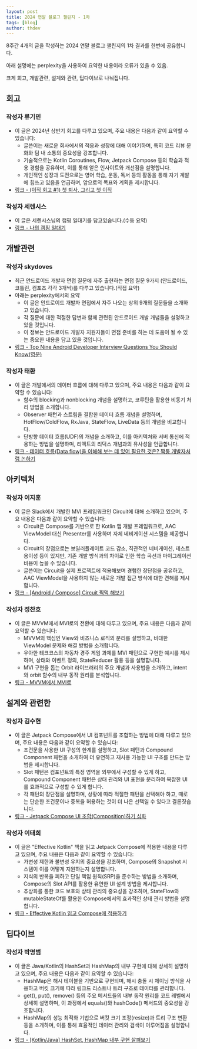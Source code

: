 ```yaml
---
layout: post
title: 2024 연말 블로그 챌린지 - 1차
tags: [blog]
author: thdev
---
```


8주간 4개의 글을 작성하는 2024 연말 블로그 챌린지의 1차 결과를 한번에 공유합니다.

아래 설명에는 perplexity을 사용하여 요약한 내용이라 오류가 있을 수 있음.

크게 회고, 개발관련, 설계와 관련, 딥다이브로 나눠집니다.

## 회고

### 작성자 류기민
- 이 글은 2024년 상반기 회고를 다루고 있으며, 주요 내용은 다음과 같이 요약할 수 있습니다:
  - 글쓴이는 새로운 회사에서의 적응과 성장에 대해 이야기하며, 특히 코드 리뷰 문화와 팀 내 소통의 중요성을 강조합니다.
  - 기술적으로는 Kotlin Coroutines, Flow, Jetpack Compose 등의 학습과 적용 경험을 공유하며, 이를 통해 얻은 인사이트와 개선점을 설명합니다.
  - 개인적인 성장과 도전으로는 영어 학습, 운동, 독서 등의 활동을 통해 자기 계발에 힘쓰고 있음을 언급하며, 앞으로의 목표와 계획을 제시합니다.
- [링크 - (이직 회고 #1) 첫 퇴사, 그리고 첫 이직](https://workspace.ryukim.in/2024-review-part-1)

### 작성자 세렌시스
- 이 글은 세렌시스님의 캠핑 일대기를 담고있습니다.(수동 요약)
- [링크 - 나의 캠핑 일대기](https://blog.naver.com/livingordie/223653822850)

## 개발관련

### 작성자 skydoves
- 최근 안드로이드 개발자 면접 질문에 자주 출현하는 면접 질문 9가지 (안드로이드, 코틀린, 컴포즈 각각 3개씩)를 다루고 있습니다.(직접 요약)
- 아래는 perplexity에서의 요약
  - 이 글은 안드로이드 개발자 면접에서 자주 나오는 상위 9개의 질문들을 소개하고 있습니다.
  - 각 질문에 대한 적절한 답변과 함께 관련된 안드로이드 개발 개념들을 설명하고 있을 것입니다.
  - 이 정보는 안드로이드 개발자 지원자들이 면접 준비를 하는 데 도움이 될 수 있는 중요한 내용을 담고 있을 것입니다.
- [링크 - Top Nine Android Developer Interview Questions You Should Know(영문)](https://medium.com/@skydoves/top-9-android-developer-interview-questions-you-should-know-05e8fe2acd2c)

### 작성자 태환
- 이 글은 개발에서의 데이터 흐름에 대해 다루고 있으며, 주요 내용은 다음과 같이 요약할 수 있습니다:
  - 함수의 blocking과 nonblocking 개념을 설명하고, 코루틴을 활용한 비동기 처리 방법을 소개합니다.
  - Observer 패턴과 스트림을 결합한 데이터 흐름 개념을 설명하며, HotFlow/ColdFlow, RxJava, StateFlow, LiveData 등의 개념을 비교합니다.
  - 단방향 데이터 흐름(UDF)의 개념을 소개하고, 이를 아키텍처와 서버 통신에 적용하는 방법을 설명하며, 리액트의 리덕스 개념과의 유사성을 언급합니다.
- [링크 - 데이터 흐름(Data flow)을 이해해 보는 데 있어 필요한 것은? 짝퉁 개발자처럼 논하기](https://thdev.tech/dataflow/2024/11/09/Data-flow/)

## 아키텍처

### 작성자 이지훈
- 이 글은 Slack에서 개발한 MVI 프레임워크인 Circuit에 대해 소개하고 있으며, 주요 내용은 다음과 같이 요약할 수 있습니다:
  - Circuit은 Compose를 기반으로 한 Kotlin 앱 개발 프레임워크로, AAC ViewModel 대신 Presenter를 사용하며 자체 네비게이션 시스템을 제공합니다.
  - Circuit의 장점으로는 보일러플레이트 코드 감소, 직관적인 네비게이션, 테스트 용이성 등이 있지만, 기존 개발 방식과의 차이로 인한 학습 곡선과 마이그레이션 비용이 높을 수 있습니다.
  - 글쓴이는 Circuit을 실제 프로젝트에 적용해보며 경험한 장단점을 공유하고, AAC ViewModel을 사용하지 않는 새로운 개발 접근 방식에 대한 견해를 제시합니다.
- [링크 - [Android / Compose] Circuit 찍먹 해보기](https://velog.io/@mraz3068/Circuit-Try-Out)

### 작성자 정찬호
- 이 글은 MVVM에서 MVI로의 전환에 대해 다루고 있으며, 주요 내용은 다음과 같이 요약할 수 있습니다:
  - MVVM의 핵심인 View와 비즈니스 로직의 분리를 설명하고, 비대한 ViewModel 문제와 해결 방법을 소개합니다.
  - 우아한 테크코스의 자동차 경주 게임 과제를 MVI 패턴으로 구현한 예시를 제시하며, 상태와 이벤트 정의, StateReducer 활용 등을 설명합니다.
  - MVI 구현을 돕는 Orbit 라이브러리의 주요 개념과 사용법을 소개하고, intent와 orbit 함수의 내부 동작 원리를 분석합니다.
- [링크 - MVVM에서 MVI로](https://chanho-study.tistory.com/150)

## 설계와 관련한

### 작성자 김수현
- 이 글은 Jetpack Compose에서 UI 컴포넌트를 조합하는 방법에 대해 다루고 있으며, 주요 내용은 다음과 같이 요약할 수 있습니다:
  - 조건문을 사용한 UI 구성의 한계를 설명하고, Slot 패턴과 Compound Component 패턴을 소개하여 더 유연하고 재사용 가능한 UI 구조를 만드는 방법을 제시합니다.
  - Slot 패턴은 컴포넌트의 특정 영역을 외부에서 구성할 수 있게 하고, Compound Component 패턴은 상태 관리와 UI 표현을 분리하여 복잡한 UI를 효과적으로 구성할 수 있게 합니다.
  - 각 패턴의 장단점을 설명하며, 상황에 따라 적절한 패턴을 선택해야 하고, 때로는 단순한 조건문이나 중복을 허용하는 것이 더 나은 선택일 수 있다고 결론짓습니다.
- [링크 - Jetpack Compose UI 조합(Composition)하기 심화](https://medium.com/@wisemuji/jetpack-compose-ui-%EC%A1%B0%ED%95%A9-composition-%ED%95%98%EA%B8%B0-%EC%8B%AC%ED%99%94-33910e8f09df)

### 작성자 이태희
- 이 글은 "Effective Kotlin" 책을 읽고 Jetpack Compose에 적용한 내용을 다루고 있으며, 주요 내용은 다음과 같이 요약할 수 있습니다:
  - 가변성 제한과 불변성 유지의 중요성을 강조하며, Compose의 Snapshot 시스템이 이를 어떻게 지원하는지 설명합니다.
  - 지식의 반복을 피하고 단일 책임 원칙(SRP)을 준수하는 방법을 소개하며, Compose의 Slot API를 활용한 유연한 UI 설계 방법을 제시합니다.
  - 추상화를 통한 코드 보호와 상태 관리의 중요성을 강조하며, StateFlow와 mutableStateOf를 활용한 Compose에서의 효과적인 상태 관리 방법을 설명합니다.
- [링크 - Effective Kotlin 읽고 Compose에 적용하기](https://haeti.palms.blog/effective-kotlin)

## 딥다이브

### 작성자 박명범
- 이 글은 Java/Kotlin의 HashSet과 HashMap의 내부 구현에 대해 상세히 설명하고 있으며, 주요 내용은 다음과 같이 요약할 수 있습니다:
  - HashMap은 해시 테이블을 기반으로 구현되며, 해시 충돌 시 체이닝 방식을 사용하고 버킷 크기에 따라 링크드 리스트나 트리 구조로 데이터를 관리합니다.
  - get(), put(), remove() 등의 주요 메서드들의 내부 동작 원리를 코드 레벨에서 상세히 설명하며, 이 과정에서 equals()와 hashCode() 메서드의 중요성을 강조합니다.
  - HashMap의 성능 최적화 기법으로 버킷 크기 조정(resize)과 트리 구조 변환 등을 소개하며, 이를 통해 효율적인 데이터 관리와 검색이 이루어짐을 설명합니다.
- [링크 - [Kotlin/Java] HashSet, HashMap 내부 구현 살펴보기](https://medium.com/@mangbaam/kotlin-java-hashset-hashmap-%EB%82%B4%EB%B6%80-%EA%B5%AC%ED%98%84-%EC%82%B4%ED%8E%B4%EB%B3%B4%EA%B8%B0-032e352546b1)
